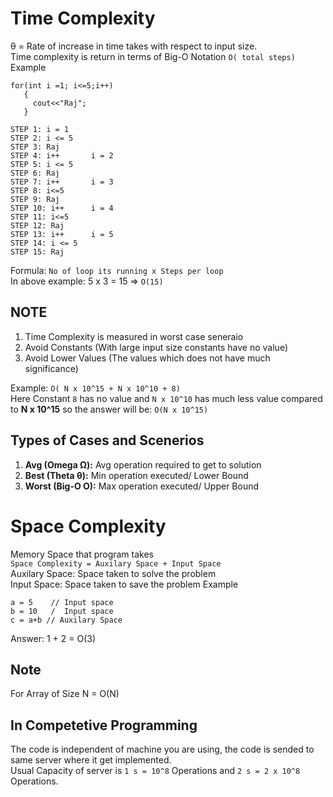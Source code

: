 # Time Complexity 
θ = Rate of increase in time takes with respect to input size.    
Time complexity is return in terms of Big-O Notation `O( total steps)`  
Example
```
for(int i =1; i<=5;i++)
   {
     cout<<"Raj";
   }
```
```
STEP 1: i = 1
STEP 2: i <= 5
STEP 3: Raj
STEP 4: i++       i = 2
STEP 5: i <= 5
STEP 6: Raj
STEP 7: i++       i = 3
STEP 8: i<=5
STEP 9: Raj
STEP 10: i++      i = 4
STEP 11: i<=5
STEP 12: Raj
STEP 13: i++      i = 5
STEP 14: i <= 5
STEP 15: Raj
```
Formula:  `No of loop its running x Steps per loop`  
In above example: 5 x 3 = 15 => `O(15)`  

## NOTE
1. Time Complexity is measured in worst case seneraio
2. Avoid Constants    (With large input size constants have no value)
3. Avoid Lower Values (The values which does not have much significance)

Example: `O( N x 10^15 + N x 10^10 + 8)`  
Here Constant `8` has no value and `N x 10^10` has much less value compared to **N x 10^15** so the answer will be: `O(N x 10^15)`

## Types of Cases and Scenerios
1. **Avg (Omega Ω):** Avg operation required to get to solution
2. **Best (Theta θ):** Min operation executed/ Lower Bound
3. **Worst (Big-O O):** Max operation executed/ Upper Bound

# Space Complexity
Memory Space that program takes  
`Space Complexity = Auxilary Space + Input Space`  
Auxilary Space: Space taken to solve the problem  
Input Space: Space taken to save the problem
Example
```
a = 5    // Input space
b = 10   /  Input space
c = a+b // Auxilary Space
```
 Answer: 1 + 2 = O(3)  
 ## Note
 For Array of Size N = O(N)

 ## In Competetive Programming
 The code is independent of machine you are using, the code is sended to same server where it get implemented.  
 Usual Capacity of server is `1 s = 10^8` Operations and `2 s = 2 x 10^8` Operations.  
 

 

